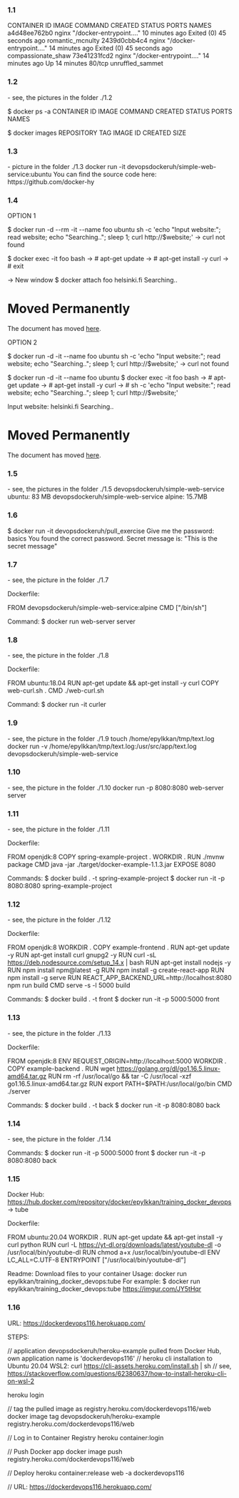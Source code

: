 <h3> 1.1 </h3>
CONTAINER ID   IMAGE     COMMAND                  CREATED          STATUS                      PORTS     NAMES
a4d48ee762b0   nginx     "/docker-entrypoint.…"   10 minutes ago   Exited (0) 45 seconds ago             romantic_mcnulty
2439d0cbb4c4   nginx     "/docker-entrypoint.…"   14 minutes ago   Exited (0) 45 seconds ago             compassionate_shaw
73e41231fcd2   nginx     "/docker-entrypoint.…"   14 minutes ago   Up 14 minutes               80/tcp    unruffled_sammet

 

<h3>1.2</h3> - see, the pictures in the folder ./1.2

$ docker ps -a
CONTAINER ID   IMAGE     COMMAND   CREATED   STATUS    PORTS     NAMES

$ docker images
REPOSITORY   TAG       IMAGE ID   CREATED   SIZE



<h3>1.3</h3>- picture in the folder ./1.3
docker run -it devopsdockeruh/simple-web-service:ubuntu
You can find the source code here: https://github.com/docker-hy



<h3>1.4</h3>

OPTION 1

$ docker run -d --rm -it --name foo ubuntu sh -c 'echo "Input website:"; read website; echo "Searching.."; sleep 1; curl http://$website;'
-> curl not found

$ docker exec -it foo bash
-> # apt-get update
-> # apt-get install -y curl
-> # exit

-> New window
$ docker attach foo
helsinki.fi
Searching..
<!DOCTYPE HTML PUBLIC "-//IETF//DTD HTML 2.0//EN">
<html><head>
<title>301 Moved Permanently</title>
</head><body>
<h1>Moved Permanently</h1>
<p>The document has moved <a href="http://www.helsinki.fi/">here</a>.</p>
</body></html>


OPTION 2

$ docker run -d -it --name foo ubuntu sh -c 'echo "Input website:"; read website; echo "Searching.."; sleep 1; curl http://$website;'
-> curl not found

$ docker run -d -it --name foo ubuntu 
$ docker exec -it foo bash
-> # apt-get update
-> # apt-get install -y curl
-> # sh -c 'echo "Input website:"; read website; echo "Searching.."; sleep 1; curl http://$website;'

Input website:
helsinki.fi
Searching..
<!DOCTYPE HTML PUBLIC "-//IETF//DTD HTML 2.0//EN">
<html><head>
<title>301 Moved Permanently</title>
</head><body>
<h1>Moved Permanently</h1>
<p>The document has moved <a href="http://www.helsinki.fi/">here</a>.</p>
</body></html>



<h3>1.5</h3> - see, the pictures in the folder ./1.5
devopsdockeruh/simple-web-service   ubuntu: 83 MB
devopsdockeruh/simple-web-service   alpine: 15.7MB



<h3>1.6</h3>
$ docker run -it devopsdockeruh/pull_exercise
Give me the password: basics
You found the correct password. Secret message is:
"This is the secret message"



<h3>1.7</h3> - see, the picture in the folder ./1.7

Dockerfile: 

FROM devopsdockeruh/simple-web-service:alpine
CMD ["/bin/sh"]


Command: $ docker run web-server server



<h3>1.8</h3> - see, the picture in the folder ./1.8

Dockerfile: 

FROM ubuntu:18.04
RUN apt-get update && apt-get install -y curl 
COPY web-curl.sh .
CMD ./web-curl.sh


Command: $ docker run -it curler



<h3>1.9</h3> - see, the picture in the folder ./1.9
touch /home/epylkkan/tmp/text.log
docker run -v /home/epylkkan/tmp/text.log:/usr/src/app/text.log devopsdockeruh/simple-web-service



<h3>1.10</h3> - see, the picture in the folder ./1.10
docker run -p 8080:8080 web-server server



<h3>1.11</h3> - see, the picture in the folder ./1.11

Dockerfile: 

FROM openjdk:8
COPY spring-example-project .
WORKDIR .
RUN ./mvnw package
CMD java -jar ./target/docker-example-1.1.3.jar
EXPOSE 8080


Commands:
$ docker build . -t spring-example-project
$ docker run -it -p 8080:8080 spring-example-project



<h3>1.12</h3> - see, the picture in the folder ./1.12

Dockerfile: 

FROM openjdk:8
WORKDIR . 
COPY example-frontend .
RUN apt-get update -y 
RUN apt-get install curl gnupg2 -y
RUN curl -sL https://deb.nodesource.com/setup_14.x | bash
RUN apt-get install nodejs -y
RUN npm install npm@latest -g
RUN npm install -g create-react-app
RUN npm install -g serve
RUN REACT_APP_BACKEND_URL=http://localhost:8080 npm run build
CMD serve -s -l 5000 build


Commands: 
$ docker build . -t front
$ docker run  -it -p 5000:5000 front



<h3>1.13</h3> - see, the picture in the folder ./1.13

Dockerfile: 

FROM openjdk:8
ENV REQUEST_ORIGIN=http://localhost:5000
WORKDIR .
COPY example-backend .
RUN wget https://golang.org/dl/go1.16.5.linux-amd64.tar.gz
RUN rm -rf /usr/local/go && tar -C /usr/local -xzf go1.16.5.linux-amd64.tar.gz
RUN export PATH=$PATH:/usr/local/go/bin
CMD ./server


Commands:
$ docker build . -t back
$ docker run -it -p 8080:8080 back



<h3>1.14</h3> - see, the picture in the folder ./1.14

Commands: 
$ docker run -it -p 5000:5000 front
$ docker run -it -p 8080:8080 back



<h3>1.15</h3>

Docker Hub: 
https://hub.docker.com/repository/docker/epylkkan/training_docker_devops -> tube 


Dockerfile:

FROM ubuntu:20.04
WORKDIR .
RUN apt-get update && apt-get install -y curl python 
RUN curl -L https://yt-dl.org/downloads/latest/youtube-dl -o /usr/local/bin/youtube-dl 
RUN chmod a+x /usr/local/bin/youtube-dl 
ENV LC_ALL=C.UTF-8
ENTRYPOINT ["/usr/local/bin/youtube-dl"]

Readme:
Download files to your container 
Usage: docker run epylkkan/training_docker_devops:tube <URI> 
For example: $ docker run epylkkan/training_docker_devops:tube https://imgur.com/JY5tHqr



<h3>1.16</h3>

URL: https://dockerdevops116.herokuapp.com/

STEPS:

// application devopsdockeruh/heroku-example pulled from Docker Hub, own application name is 'dockerdevops116'
// heroku cli installation to Ubuntu 20.04 WSL2: curl https://cli-assets.heroku.com/install.sh | sh
// see, https://stackoverflow.com/questions/62380637/how-to-install-heroku-cli-on-wsl-2

heroku login

// tag the pulled image as registry.heroku.com/dockerdevops116/web
docker image tag devopsdockeruh/heroku-example registry.heroku.com/dockerdevops116/web

// Log in to Container Registry
heroku container:login

// Push Docker app
docker image push registry.heroku.com/dockerdevops116/web

// Deploy
heroku container:release web -a dockerdevops116

// URL: https://dockerdevops116.herokuapp.com/

